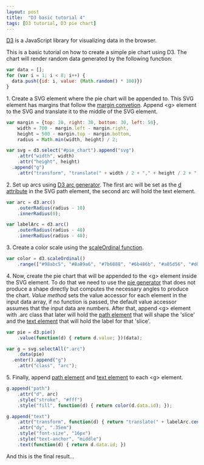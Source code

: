 ```yaml
---
layout: post
title:  "D3 basic tutorial 4"
tags: [D3 tutorial, D3 pie chart]
---
```


[D3](https://d3js.org/) is a JavaScript library for visualizing data in the browser.

This is a basic tutorial on how to create a simple pie chart using D3.
The chart will render random data generated by the following function:

```javascript
var data = [];
for (var i = 1; i < 8; i++) {
  data.push({id: i, value: (Math.random() * 100)})
}
```

1\. Create a SVG element where the pie chart will be appended to. This SVG element has margins that follow the [margin convetion](https://bl.ocks.org/mbostock/3019563). Append \<g\> element to the SVG and translate it to the middle of the SVG element.

```javascript
var margin = {top: 20, right: 30, bottom: 30, left: 50},
    width = 700 - margin.left - margin.right,
    height = 500 - margin.top - margin.bottom,
    radius = Math.min(width, height) / 2;

var svg = d3.select("#pie_chart").append("svg")
    .attr("width", width)
    .attr("height", height)
  .append("g")
    .attr("transform", "translate(" + width / 2 + "," + height / 2 + ")");
```

2\. Set up arcs using [D3 arc generator](https://github.com/d3/d3-shape#arcs). The first arc will be set as the [d attribute](https://developer.mozilla.org/en-US/docs/Web/SVG/Attribute/d) in the SVG path element, the second arc will hold the text element.

```javascript
var arc = d3.arc()
    .outerRadius(radius - 10)
    .innerRadius(0);

var labelArc = d3.arc()
    .outerRadius(radius - 40)
    .innerRadius(radius - 40);
```

3\. Create a color scale using the [scaleOrdinal function](https://github.com/d3/d3-scale#ordinal-scales).

```javascript
var color = d3.scaleOrdinal()
    .range(["#98abc5", "#8a89a6", "#7b6888", "#6b486b", "#a05d56", "#d0743c", "#ff8c00"]);
```

4\. Now, create the pie chart that will be appended to the \<g\> element inside the SVG element. To do that we need to use the [pie generator](https://github.com/d3/d3-shape#pies) that does not produce a shape directly but computes the necessary angles to produce the chart. *Value method* sets the value accessor for each element in the input data array, if no function is passed, the default value accessor assumes that the input data are numbers. After that, append \<g\> element with .arc class that later will hold the [path element](http://www.w3schools.com/svg/svg_path.asp) that will shape the 'slice' and the [text element](https://developer.mozilla.org/en-US/docs/Web/SVG/Element/text) that will hold the label for that 'slice'.

```javascript
var pie = d3.pie()
    .value(function(d) { return d.value; })(data);

var g = svg.selectAll(".arc")
    .data(pie)
  .enter().append("g")
    .attr("class", "arc");
```

5\. Finally, append [path element](http://www.w3schools.com/svg/svg_path.asp) and [text element](https://developer.mozilla.org/en-US/docs/Web/SVG/Element/text) to each \<g\> element.

```javascript
g.append("path")
    .attr("d", arc)
    .style("stroke", "#fff")
    .style("fill", function(d) { return color(d.data.id); });

g.append("text")
    .attr("transform", function(d) { return "translate(" + labelArc.centroid(d) + ")"; })
    .attr("dy", ".35em")
    .style("font-size", "16px")
    .style("text-anchor", "middle")
    .text(function(d) { return d.data.id; })
```

And this is the final result...

<div id="pie_chart"></div>
<script src="https://d3js.org/d3.v4.min.js"></script>
<script>

(function(){
  var data = [];
  for (var i = 1; i < 8; i++) {
    data.push({id: i, value: (Math.random() * 100)})
  }

  var margin = {top: 20, right: 30, bottom: 30, left: 50},
      width = 700 - margin.left - margin.right,
      height = 500 - margin.top - margin.bottom,
      radius = Math.min(width, height) / 2;

  var svg = d3.select("#pie_chart").append("svg")
      .attr("width", width)
      .attr("height", height)
    .append("g")
      .attr("transform", "translate(" + width / 2 + "," + height / 2 + ")");

  var arc = d3.arc()
      .outerRadius(radius - 10)
      .innerRadius(0);

  var labelArc = d3.arc()
      .outerRadius(radius - 40)
      .innerRadius(radius - 40);

  var color = d3.scaleOrdinal()
      .range(["#98abc5", "#8a89a6", "#7b6888", "#6b486b", "#a05d56", "#d0743c", "#ff8c00"]);

  var pie = d3.pie()
      .value(function(d) { return d.value; })(data);

  var g = svg.selectAll(".arc")
      .data(pie)
    .enter().append("g")
      .attr("class", "arc");

  g.append("path")
      .attr("d", arc)
      .style("stroke", "#fff")
      .style("fill", function(d) { return color(d.data.id); });

  g.append("text")
      .attr("transform", function(d) { return "translate(" + labelArc.centroid(d) + ")"; })
      .attr("dy", ".35em")
      .style("font-size", "16px")
      .style("text-anchor", "middle")
      .text(function(d) { return d.data.id; });
})()

</script>
